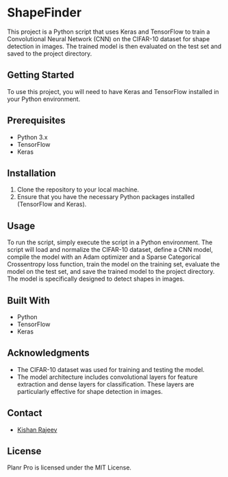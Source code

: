 # ShapeFinder

This project is a Python script that uses Keras and TensorFlow to train a Convolutional Neural Network (CNN) on the CIFAR-10 dataset for shape detection in images. The trained model is then evaluated on the test set and saved to the project directory.

## Getting Started

To use this project, you will need to have Keras and TensorFlow installed in your Python environment. 

## Prerequisites

- Python 3.x
- TensorFlow
- Keras

## Installation

1. Clone the repository to your local machine.
2. Ensure that you have the necessary Python packages installed (TensorFlow and Keras).

## Usage

To run the script, simply execute the script in a Python environment. The script will load and normalize the CIFAR-10 dataset, define a CNN model, compile the model with an Adam optimizer and a Sparse Categorical Crossentropy loss function, train the model on the training set, evaluate the model on the test set, and save the trained model to the project directory. The model is specifically designed to detect shapes in images.

## Built With

- Python
- TensorFlow
- Keras

## Acknowledgments

- The CIFAR-10 dataset was used for training and testing the model.
- The model architecture includes convolutional layers for feature extraction and dense layers for classification. These layers are particularly effective for shape detection in images.

## Contact

* [Kishan Rajeev](https://kishan.knowledgeplatter.com/)

## License

Planr Pro is licensed under the MIT License.
